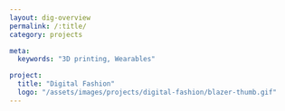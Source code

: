 ```yaml
---
layout: dig-overview
permalink: /:title/
category: projects

meta:
  keywords: "3D printing, Wearables"

project:
  title: "Digital Fashion"
  logo: "/assets/images/projects/digital-fashion/blazer-thumb.gif"
---
```

